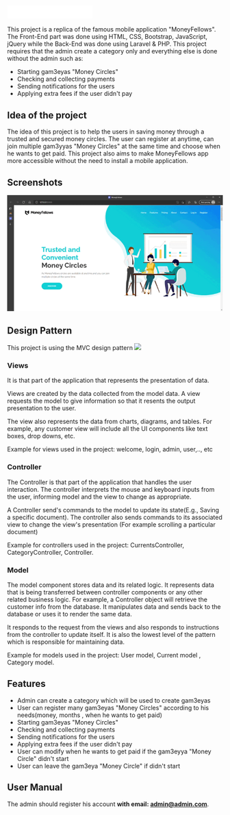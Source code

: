 <a href="https://moneyfellows.com/"><img src="https://github.com/amrmohamed25/MoneyFellows/blob/36fd13765a2c057204f1199409b57c2f85a0e24f/public/images/web_logo_white.png" width="200"></a>

This project is a replica of the famous mobile application "MoneyFellows". The Front-End part was done using HTML, CSS, Bootstrap, JavaScript, jQuery while the Back-End was done using Laravel & PHP. This project requires that the admin create a category only and everything else is done without the admin such as:
<ul> 
    <li>Starting gam3eyas "Money Circles"</li>
    <li>Checking and collecting payments</li>
    <li>Sending notifications for the users</li>
    <li>Applying extra fees if the user didn't pay</li>
</ul>

<h2>Idea of the project</h2>

The idea of this project is to help the users in saving money through a trusted and secured money circles. The user can register at anytime, can join multiple gam3yyas "Money Circles" at the same time and choose when he wants to get paid. This project also aims to make MoneyFellows app more accessible without the need to install a mobile application.

<h2>Screenshots</h2>

<img src="https://github.com/amrmohamed25/MoneyFellows/blob/2c9a239158c5b8c33aa3021c269dd8ef360d569a/public/images/welcome_page.gif">

<h2>Design Pattern</h2>

This project is using the MVC design pattern 
<img src="https://upload.wikimedia.org/wikipedia/commons/thumb/a/a0/MVC-Process.svg/1200px-MVC-Process.svg.png" width="400">
<h3>Views</h3>

It is that part of the application that represents the presentation of data.

Views are created by the data collected from the model data. A view requests the model to give information so that it resents the output presentation to the user.

The view also represents the data from charts, diagrams, and tables. For example, any customer view will include all the UI components like text boxes, drop downs, etc.

Example for views used in the project: welcome, login, admin, user,.., etc

<h3>Controller</h3>

The Controller is that part of the application that handles the user interaction. The controller interprets the mouse and keyboard inputs from the user, informing model and the view to change as appropriate.

A Controller send's commands to the model to update its state(E.g., Saving a specific document). The controller also sends commands to its associated view to change the view's presentation (For example scrolling a particular document)

Example for controllers used in the project: CurrentsController, CategoryController, Controller.

<h3>Model</h3>

The model component stores data and its related logic. It represents data that is being transferred between controller components or any other related business logic. For example, a Controller object will retrieve the customer info from the database. It manipulates data and sends back to the database or uses it to render the same data.

It responds to the request from the views and also responds to instructions from the controller to update itself. It is also the lowest level of the pattern which is responsible for maintaining data.

Example for models used in the project: User model, Current model , Category model.

<h2>Features</h2>

<ul>
    <li>Admin can create a category which will be used to create gam3eyas</li>
    <li>User can register many gam3eyas "Money Circles" according to his needs(money, months , when he wants to get paid)</li>
    <li>Starting gam3eyas "Money Circles"</li>
    <li>Checking and collecting payments</li>
    <li>Sending notifications for the users</li>
    <li>Applying extra fees if the user didn't pay</li>
    <li>User can modify when he wants to get paid if the gam3eyya "Money Circle" didn't start </li>
    <li>User can leave the gam3eya "Money Circle" if didn't start</li>
</ul>

<h2>User Manual</h2>

The admin should register his account <strong> with email: admin@admin.com</strong>.
